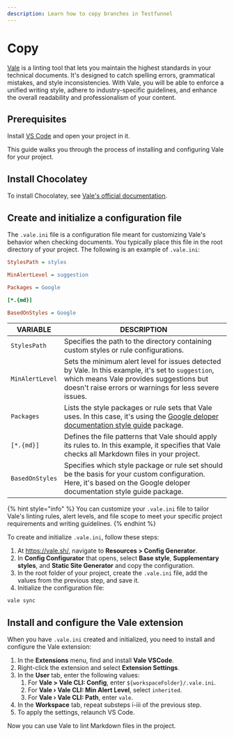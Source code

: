 ```yaml
---
description: Learn how to copy branches in Testfunnel
---
```


# Copy

[Vale](https://vale.sh/) is a linting tool that lets you maintain the highest standards in your technical documents. It's designed to catch spelling errors, grammatical mistakes, and style inconsistencies. With Vale, you will be able to enforce a unified writing style, adhere to industry-specific guidelines, and enhance the overall readability and professionalism of your content.


## Prerequisites

Install [VS Code](https://code.visualstudio.com/) and open your project in it.

This guide walks you through the process of installing and configuring Vale for your project.

## Install Chocolatey

To install Chocolatey, see [Vale's official documentation](https://vale.sh/docs/vale-cli/installation/).

## Create and initialize a configuration file

The `.vale.ini` file is a configuration file meant for customizing Vale's behavior when checking documents. You typically place this file in the root directory of your project. The following is an example of `.vale.ini`:

```ini
StylesPath = styles

MinAlertLevel = suggestion

Packages = Google

[*.{md}]

BasedOnStyles = Google
```

| VARIABLE        | DESCRIPTION                                                                                                                                                                                             |
| --------------- | ------------------------------------------------------------------------------------------------------------------------------------------------------------------------------------------------------- |
| `StylesPath`    | Specifies the path to the directory containing custom styles or rule configurations.                                                                                                                    |
| `MinAlertLevel` | Sets the minimum alert level for issues detected by Vale. In this example, it's set to `suggestion`, which means Vale provides suggestions but doesn't raise errors or warnings for less severe issues. |
| `Packages`      | Lists the style packages or rule sets that Vale uses. In this case, it's using the [Google deloper documentation style guide](https://developers.google.com/style) package.                             |
| `[*.{md}]`      | Defines the file patterns that Vale should apply its rules to. In this example, it specifies that Vale checks all Markdown files in your project.                                                       |
| `BasedOnStyles` | Specifies which style package or rule set should be the basis for your custom configuration. Here, it's based on the Google deloper documentation style guide package.                                  |

{% hint style="info" %}
You can customize your `.vale.ini` file to tailor Vale's linting rules, alert levels, and file scope to meet your specific project requirements and writing guidelines.
{% endhint %}

To create and initialize `.vale.ini`, follow these steps:

1. At https://vale.sh/, navigate to **Resources > Config Generator**.
2. In **Config Configurator** that opens, select **Base style**, **Supplementary styles**, and **Static Site Generator** and copy the configuration.
3. In the root folder of your project, create the `.vale.ini` file, add the values from the previous step, and save it.
4. Initialize the configuration file:

```bash
vale sync
```

## Install and configure the Vale extension

When you have `.vale.ini` created and initialized, you need to install and configure the Vale extension:

1. In the **Extensions** menu, find and install **Vale VSCode**.
2. Right-click the extension and select **Extension Settings**.
3. In the **User** tab, enter the following values:
   1. For **Vale > Vale CLI: Config**, enter `${workspaceFolder}/.vale.ini`.
   2. For **Vale › Vale CLI: Min Alert Level**, select `inherited`.
   3. For **Vale › Vale CLI: Path**, enter `vale`.
4. In the **Workspace** tab, repeat substeps i-iii of the previous step.
5. To apply the settings, relaunch VS Code.

Now you can use Vale to lint Markdown files in the project.
